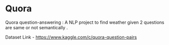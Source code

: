 # Quora
Quora question-answering : 
A NLP project to find weather given 2 questions are same or not semantically .

Dataset Link - https://www.kaggle.com/c/quora-question-pairs
